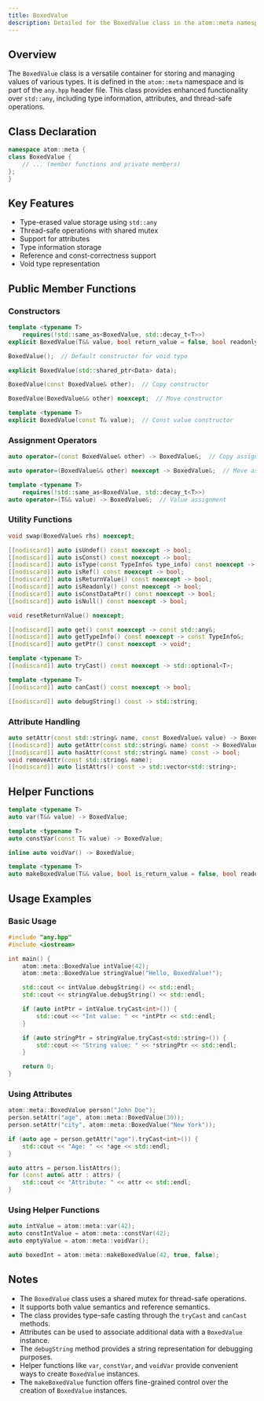 ```yaml
---
title: BoxedValue
description: Detailed for the BoxedValue class in the atom::meta namespace, including constructors, member functions, attribute handling, utility functions, and usage examples.
---
```


## Overview

The `BoxedValue` class is a versatile container for storing and managing values of various types. It is defined in the `atom::meta` namespace and is part of the `any.hpp` header file. This class provides enhanced functionality over `std::any`, including type information, attributes, and thread-safe operations.

## Class Declaration

```cpp
namespace atom::meta {
class BoxedValue {
    // ... (member functions and private members)
};
}
```

## Key Features

- Type-erased value storage using `std::any`
- Thread-safe operations with shared mutex
- Support for attributes
- Type information storage
- Reference and const-correctness support
- Void type representation

## Public Member Functions

### Constructors

```cpp
template <typename T>
    requires(!std::same_as<BoxedValue, std::decay_t<T>>)
explicit BoxedValue(T&& value, bool return_value = false, bool readonly = false);

BoxedValue();  // Default constructor for void type

explicit BoxedValue(std::shared_ptr<Data> data);

BoxedValue(const BoxedValue& other);  // Copy constructor

BoxedValue(BoxedValue&& other) noexcept;  // Move constructor

template <typename T>
explicit BoxedValue(const T& value);  // Const value constructor
```

### Assignment Operators

```cpp
auto operator=(const BoxedValue& other) -> BoxedValue&;  // Copy assignment

auto operator=(BoxedValue&& other) noexcept -> BoxedValue&;  // Move assignment

template <typename T>
    requires(!std::same_as<BoxedValue, std::decay_t<T>>)
auto operator=(T&& value) -> BoxedValue&;  // Value assignment
```

### Utility Functions

```cpp
void swap(BoxedValue& rhs) noexcept;

[[nodiscard]] auto isUndef() const noexcept -> bool;
[[nodiscard]] auto isConst() const noexcept -> bool;
[[nodiscard]] auto isType(const TypeInfo& type_info) const noexcept -> bool;
[[nodiscard]] auto isRef() const noexcept -> bool;
[[nodiscard]] auto isReturnValue() const noexcept -> bool;
[[nodiscard]] auto isReadonly() const noexcept -> bool;
[[nodiscard]] auto isConstDataPtr() const noexcept -> bool;
[[nodiscard]] auto isNull() const noexcept -> bool;

void resetReturnValue() noexcept;

[[nodiscard]] auto get() const noexcept -> const std::any&;
[[nodiscard]] auto getTypeInfo() const noexcept -> const TypeInfo&;
[[nodiscard]] auto getPtr() const noexcept -> void*;

template <typename T>
[[nodiscard]] auto tryCast() const noexcept -> std::optional<T>;

template <typename T>
[[nodiscard]] auto canCast() const noexcept -> bool;

[[nodiscard]] auto debugString() const -> std::string;
```

### Attribute Handling

```cpp
auto setAttr(const std::string& name, const BoxedValue& value) -> BoxedValue&;
[[nodiscard]] auto getAttr(const std::string& name) const -> BoxedValue;
[[nodiscard]] auto hasAttr(const std::string& name) const -> bool;
void removeAttr(const std::string& name);
[[nodiscard]] auto listAttrs() const -> std::vector<std::string>;
```

## Helper Functions

```cpp
template <typename T>
auto var(T&& value) -> BoxedValue;

template <typename T>
auto constVar(const T& value) -> BoxedValue;

inline auto voidVar() -> BoxedValue;

template <typename T>
auto makeBoxedValue(T&& value, bool is_return_value = false, bool readonly = false) -> BoxedValue;
```

## Usage Examples

### Basic Usage

```cpp
#include "any.hpp"
#include <iostream>

int main() {
    atom::meta::BoxedValue intValue(42);
    atom::meta::BoxedValue stringValue("Hello, BoxedValue!");

    std::cout << intValue.debugString() << std::endl;
    std::cout << stringValue.debugString() << std::endl;

    if (auto intPtr = intValue.tryCast<int>()) {
        std::cout << "Int value: " << *intPtr << std::endl;
    }

    if (auto stringPtr = stringValue.tryCast<std::string>()) {
        std::cout << "String value: " << *stringPtr << std::endl;
    }

    return 0;
}
```

### Using Attributes

```cpp
atom::meta::BoxedValue person("John Doe");
person.setAttr("age", atom::meta::BoxedValue(30));
person.setAttr("city", atom::meta::BoxedValue("New York"));

if (auto age = person.getAttr("age").tryCast<int>()) {
    std::cout << "Age: " << *age << std::endl;
}

auto attrs = person.listAttrs();
for (const auto& attr : attrs) {
    std::cout << "Attribute: " << attr << std::endl;
}
```

### Using Helper Functions

```cpp
auto intValue = atom::meta::var(42);
auto constIntValue = atom::meta::constVar(42);
auto emptyValue = atom::meta::voidVar();

auto boxedInt = atom::meta::makeBoxedValue(42, true, false);
```

## Notes

- The `BoxedValue` class uses a shared mutex for thread-safe operations.
- It supports both value semantics and reference semantics.
- The class provides type-safe casting through the `tryCast` and `canCast` methods.
- Attributes can be used to associate additional data with a `BoxedValue` instance.
- The `debugString` method provides a string representation for debugging purposes.
- Helper functions like `var`, `constVar`, and `voidVar` provide convenient ways to create `BoxedValue` instances.
- The `makeBoxedValue` function offers fine-grained control over the creation of `BoxedValue` instances.
